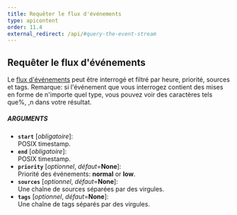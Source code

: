 ```yaml
---
title: Requêter le flux d'événements
type: apicontent
order: 11.4
external_redirect: /api/#query-the-event-stream
---
```


## Requêter le flux d'événements
Le [flux d'événements][1] peut être interrogé et filtré par heure, priorité, sources et tags.
Remarque: si l'événement que vous interrogez contient des mises en forme de n'importe quel type, vous pouvez voir des caractères tels que%, \,n dans votre résultat.

##### ARGUMENTS
* **`start`** [*obligatoire*]:  
    POSIX timestamp.
* **`end`** [*obligatoire*]:  
    POSIX timestamp.
* **`priority`** [*optionnel*, *défaut*=**None**]:  
    Priorité des événements: **normal** or **low**.
* **`sources`** [*optionnel*, *défaut*=**None**]:  
    Une chaîne de sources séparées par des virgules.
* **`tags`** [*optionnel*, *défaut*=**None**]:  
    Une chaîne de tags séparés par des virgules.

[1]: /graphing/event_stream/
